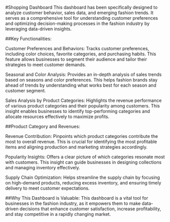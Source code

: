 #Shopping Dashboard
This dashboard has been specifically designed to analyze customer behavior, sales data, and emerging fashion trends. It serves as a comprehensive tool for understanding customer preferences and optimizing decision-making processes in the fashion industry by leveraging data-driven insights.

##Key Functionalities:

Customer Preferences and Behaviors:
Tracks customer preferences, including color choices, favorite categories, and purchasing habits. This feature allows businesses to segment their audience and tailor their strategies to meet customer demands.

Seasonal and Color Analysis:
Provides an in-depth analysis of sales trends based on seasons and color preferences. This helps fashion brands stay ahead of trends by understanding what works best for each season and customer segment.

Sales Analysis by Product Categories:
Highlights the revenue performance of various product categories and their popularity among customers. This insight enables businesses to identify top-performing categories and allocate resources effectively to maximize profits.

##Product Category and Revenues:

Revenue Contribution:
Pinpoints which product categories contribute the most to overall revenue. This is crucial for identifying the most profitable items and aligning production and marketing strategies accordingly.

Popularity Insights:
Offers a clear picture of which categories resonate most with customers. This insight can guide businesses in designing collections and managing inventory effectively.

Supply Chain Optimization:
Helps streamline the supply chain by focusing on high-demand products, reducing excess inventory, and ensuring timely delivery to meet customer expectations.

##Why This Dashboard is Valuable:
This dashboard is a vital tool for businesses in the fashion industry, as it empowers them to make data-driven decisions that enhance customer satisfaction, increase profitability, and stay competitive in a rapidly changing market.
